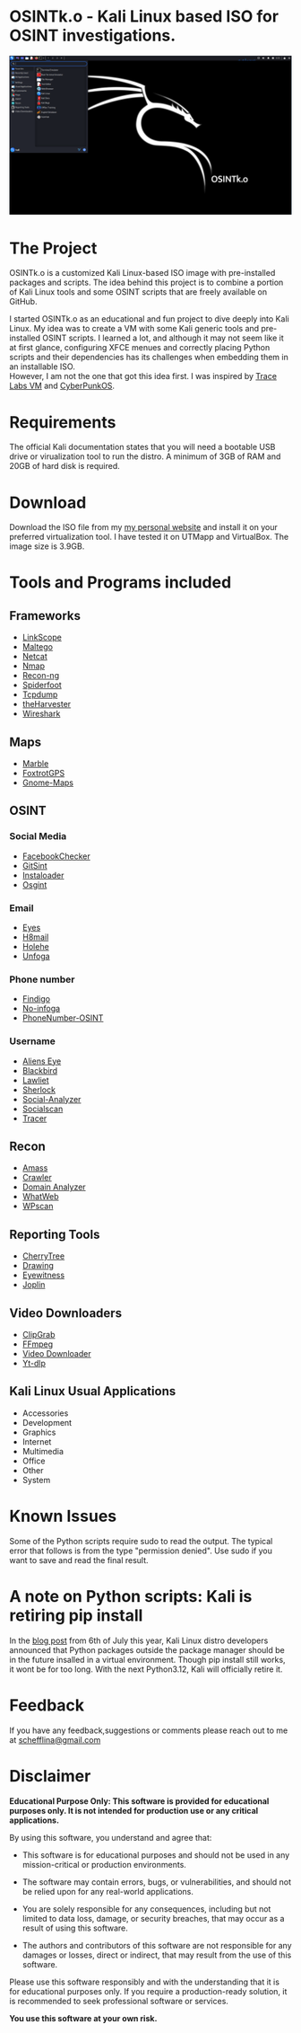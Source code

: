 # OSINTk.o - Kali Linux based ISO for OSINT investigations.

![OSINTk.o](vm-osintko.png)

# The Project 

OSINTk.o is a customized Kali Linux-based ISO image with pre-installed packages and scripts. The idea behind this project is to combine a portion of Kali Linux tools and some OSINT scripts that are freely available on GitHub.

I started OSINTk.o as an educational and fun project to dive deeply into Kali Linux. My idea was to create a VM with some Kali generic tools and pre-installed OSINT scripts. I learned a lot, and although it may not seem like it at first glance, configuring XFCE menues and correctly placing Python scripts and their dependencies has its challenges when embedding them in an installable ISO.  
However, I am not the one that got this idea first. I was inspired by [Trace Labs VM](https://github.com/tracelabs/tlosint-live) and [CyberPunkOS](https://github.com/cyberpunkOS/CyberPunkOS). 


# Requirements

The official Kali documentation states that you will need a bootable USB drive or virualization tool to run the distro. A minimum of 3GB of RAM and 20GB of hard disk is required. 

# Download

Download the ISO file from my [my personal website](https://yordanova.info/kali-linux-osintko-amd64.iso) and install it on your preferred virtualization tool. I have tested it on UTMapp and VirtualBox. The image size is 3.9GB. 


# Tools and Programs included

## Frameworks

- [LinkScope](https://github.com/AccentuSoft/LinkScope_Client)
- [Maltego](https://www.maltego.com/)
- [Netcat](https://netcat.sourceforge.net/)
- [Nmap](https://nmap.org/download.html)
- [Recon-ng](https://github.com/lanmaster53/recon-ng)
- [Spiderfoot](https://github.com/smicallef/spiderfoot)
- [Tcpdump](https://github.com/the-tcpdump-group/tcpdump)
- [theHarvester](https://github.com/laramies/theHarvester)
- [Wireshark](https://github.com/wireshark/wireshark)

## Maps

- [Marble](https://marble.kde.org/install.php)
- [FoxtrotGPS](https://www.foxtrotgps.org/)
- [Gnome-Maps](https://download.gnome.org/sources/gnome-maps/45/)

## OSINT

### Social Media

- [FacebookChecker](https://github.com/yasserjanah/FacebookChecker/releases)
- [GitSint](https://github.com/N0rz3/GitSint)
- [Instaloader](https://github.com/instaloader/instaloader)
- [Osgint](https://github.com/hippiiee/osgint)

### Email

- [Eyes](https://github.com/N0rz3/Eyes)
- [H8mail](https://github.com/khast3x/h8mail)
- [Holehe](https://github.com/megadose/holehe)
- [Unfoga](https://github.com/robertswin/Infoga)

### Phone number

- [Findigo](https://github.com/De-Technocrats/findigo)
- [No-infoga](https://github.com/akashblackhat/no-infoga.py)
- [PhoneNumber-OSINT](https://github.com/SpiderAnongreyhat/PhoneNumber-OSINT)

### Username

- [Aliens Eye](https://github.com/arxhr007/Aliens_eye)
- [Blackbird](https://github.com/p1ngul1n0/blackbird)
- [Lawliet](https://github.com/RedKatz/Lawliet)
- [Sherlock](https://github.com/sherlock-project/sherlock)
- [Social-Analyzer](https://github.com/qeeqbox/social-analyzer)
- [Socialscan](https://github.com/iojw/socialscan)
- [Tracer](https://github.com/chr3st5an/tracer)


## Recon

- [Amass](https://github.com/owasp-amass/amass)
- [Crawler](https://github.com/eldraco/domain_analyzer)
- [Domain Analyzer](https://github.com/eldraco/domain_analyzer)
- [WhatWeb](https://github.com/urbanadventurer/WhatWeb)
- [WPscan](https://github.com/wpscanteam/wpscan)

## Reporting Tools

- [CherryTree](https://github.com/giuspen/cherrytree)
- [Drawing](https://github.com/maoschanz/drawing)
- [Eyewitness](https://github.com/RedSiege/EyeWitness)
- [Joplin](https://github.com/laurent22/joplin)


## Video Downloaders

- [ClipGrab](https://clipgrab.org/faqs/howto-download-youtube-video)
- [FFmpeg](https://github.com/FFmpeg/FFmpeg)
- [Video Downloader](https://github.com/Unrud/video-downloader)
- [Yt-dlp](https://github.com/yt-dlp/yt-dlp)

## Kali Linux Usual Applications
- Accessories
- Development
- Graphics
- Internet
- Multimedia
- Office
- Other
- System

# Known Issues

Some of the Python scripts require sudo to read the output. The typical error that follows is from the type "permission denied". Use sudo if you want to save and read the final result. 

# A note on Python scripts: Kali is retiring pip install

In the [blog post](https://www.kali.org/blog/python-externally-managed/) from 6th of July this year, Kali Linux distro developers announced that Python packages outside the package manager should be in the future insalled in a virtual environment. Though pip install still works, it wont be for too long. With the next Python3.12, Kali will officially retire it. 

# Feedback

If you have any feedback,suggestions or comments please reach out to me at schefflina@gmail.com

# Disclaimer

**Educational Purpose Only: This software is provided for educational purposes only. It is not intended for production use or any critical applications.**

By using this software, you understand and agree that:

- This software is for educational purposes and should not be used in any mission-critical or production environments.

- The software may contain errors, bugs, or vulnerabilities, and should not be relied upon for any real-world applications.

- You are solely responsible for any consequences, including but not limited to data loss, damage, or security breaches, that may occur as a result of using this software.

- The authors and contributors of this software are not responsible for any damages or losses, direct or indirect, that may result from the use of this software.

Please use this software responsibly and with the understanding that it is for educational purposes only. If you require a production-ready solution, it is recommended to seek professional software or services.

**You use this software at your own risk.**